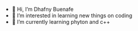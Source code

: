 - 👋 Hi, I’m Dhafny Buenafe
- 👀 I’m interested in learning new things on coding 
- 🌱 I’m currently learning phyton and c++ 

<!---
dsbuenafe/dsbuenafe is a ✨ special ✨ repository because its `README.md` (this file) appears on your GitHub profile.
You can click the Preview link to take a look at your changes.
--->
